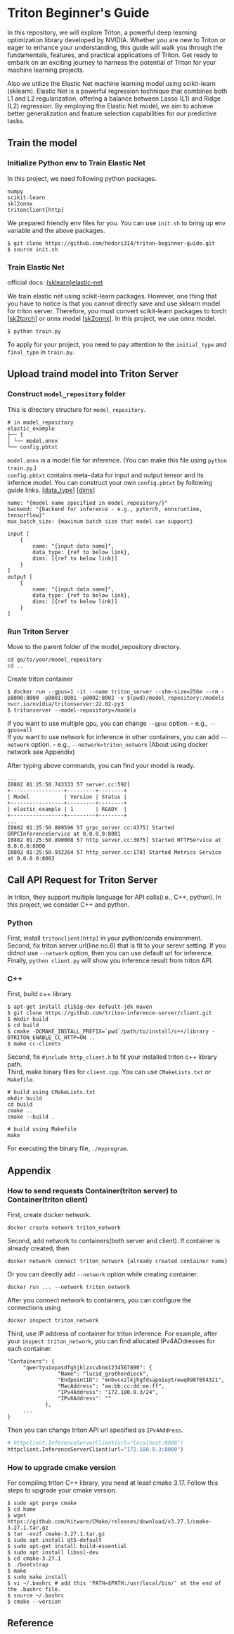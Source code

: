 # Triton Beginner's Guide
In this repository, we will explore Triton, a powerful deep learning optimization library developed by NVIDIA. 
Whether you are new to Triton or eager to enhance your understanding, this guide will walk you through the fundamentals, features, and practical applications of Triton. 
Get ready to embark on an exciting journey to harness the potential of Triton for your machine learning projects.  

Also we utilize the Elastic Net machine learning model using scikit-learn (sklearn). 
Elastic Net is a powerful regression technique that combines both L1 and L2 regularization, offering a balance between Lasso (L1) and Ridge (L2) regression. 
By employing the Elastic Net model, we aim to achieve better generalization and feature selection capabilities for our predictive tasks.

## Train the model
### Initialize Python env to Train Elastic Net
In this project, we need following python packages.
```
numpy
scikit-learn 
skl2onnx
tritonclient[http]
```

We prepared friendly env files for you. You can use `init.sh` to bring up env variable and the above packages.
```
$ git clone https://github.com/hodori314/triton-beginner-guide.git
$ source init.sh
```

### Train Elastic Net
official docs: [(sklearn)elastic-net](https://scikit-learn.org/stable/modules/generated/sklearn.linear_model.ElasticNet.html)

We train elastic net using scikit-learn packages. However, one thing that you have to notice is that you cannot directly save and use sklearn model for triton server.
Therefore, you must convert scikit-learn packages to torch [[sk2torch](https://github.com/unixpickle/sk2torch/)] or onnx model [[sk2onnx](https://github.com/onnx/sklearn-onnx)].
In this project, we use onnx model.

```
$ python train.py
```

To apply for your project, you need to pay attention to the `initial_type` and `final_type` in `train.py`.

## Upload traind model into Triton Server

### Construct `model_repository` folder

This is directory structure for `model_repository`.
```
# in model_repository 
elastic_example 
├── 1 
│ └── model.onnx 
└── config.pbtxt
```

`model.onnx` is a model file for inference. (You can make this file using `python train.py`.)  
`config.pbtxt` contains meta-data for input and output tensor and its infernce model. You can construct your own `config.pbtxt` by following guide links. [[data_type](https://docs.nvidia.com/deeplearning/triton-inference-server/user-guide/docs/user_guide/model_configuration.html#datatypes)] [[dims](https://docs.nvidia.com/deeplearning/triton-inference-server/user-guide/docs/user_guide/model_configuration.html#shape-tensors)]

```
name: "{model name specified in model_repository/}"
backend: "{backend for inference - e.g., pytorch, onnxruntime, tensorflow}"
max_batch_size: {maxinum batch size that model can support}

input [
    {
        name: "{input data name}",
        data_type: {ref to below link},
        dims: [{ref to below link}]
    }
]
output [
    {
        name: "{input data name}",
        data_type: {ref to below link},
        dims: [{ref to below link}]
    }
]
```

### Run Triton Server

Move to the parent folder of the model_repository directory.
```
cd go/to/your/model_repository
cd ..
```  

Create triton container
```
$ docker run --gpus=1 -it --name triton_server --shm-size=256m --rm -p8000:8000 -p8001:8001 -p8002:8002 -v $(pwd)/model_repository:/models nvcr.io/nvidia/tritonserver:22.02-py3
$ tritonserver --model-repository=/models
```

If you want to use multiple gpu, you can change `--gpus` option. - e.g., `--gpus=all`  
If you want to use network for inference in other containers, you can add `--network` option. - e.g., `--network=triton_network` (About using docker network see Appendix)

After typing above commands, you can find your model is ready.
```
...
I0802 01:25:50.743333 57 server.cc:592] 
+-----------------+---------+--------+
| Model           | Version | Status |
+-----------------+---------+--------+
| elastic_example | 1       | READY  |
+-----------------+---------+--------+
...
I0802 01:25:50.889596 57 grpc_server.cc:4375] Started GRPCInferenceService at 0.0.0.0:8001
I0802 01:25:50.890008 57 http_server.cc:3075] Started HTTPService at 0.0.0.0:8000
I0802 01:25:50.932264 57 http_server.cc:178] Started Metrics Service at 0.0.0.0:8002

```

## Call API Request for Triton Server
In triton, they support multiple language for API calls(i.e., C++, python). In this project, we consider C++ and python.

### Python
First, install `tritonclient[http]` in your python/conda environment.  
Second, fix triton server url(line no.6) that is fit to your serevr setting.
If you didnot use `--network` option, then you can use default url for inference.  
Finally, `python client.py` will show you inference result from triton API.  


### C++
First, build c++ library.
```
$ apt-get install zlib1g-dev default-jdk maven
$ git clone https://github.com/triton-inference-server/client.git
$ mkdir build
$ cd build
$ cmake -DCMAKE_INSTALL_PREFIX=`pwd`/path/to/install/c++/library -DTRITON_ENABLE_CC_HTTP=ON ..
$ make cc-clients
```

Second, fix `#include http_client.h` to fit your installed triton c++ library path.  
Third, make binary files for `client.cpp`. You can use `CMakeLists.txt` or `Makefile`.
```
# build using CMakeLists.txt
mkdir build
cd build
cmake ..
cmake --build .
```

```
# build using Makefile
make
```
For executing the binary file, `./myprogram`.


## Appendix
### How to send requests Container(triton server) to Container(triton client)
First, create docker network.
```
docker create network triton_network
```

Second, add network to containers(both server and client).
If container is already created, then
```
docker network connect triton_network {already created container name}
```

Or you can directly add `--network` option while creating container.
```
docker run ... --network triton_network
```

After you connect network to containers, you can configure the connections using 
```
docker inspect triton_network 
```

Third, use IP address of container for triton inference.
For example, after your `inspect triton_network`, you can find allocated IPv4ADdresses for each container.
```
"Containers": {
     "qwertyuiopasdfghjklzxcvbnm1234567890": {
                "Name": "lucid_grothendieck",
                "EndpointID": "mnbvcxzlkjhgfdsapoiuytrewq0987654321",
                "MacAddress": "aa:bb:cc:dd:ee:ff",
                "IPv4Address": "172.180.9.3/24",
                "IPv6Address": ""
            },
     ...
}
```

Then you can change triton API url specified as `IPv4Address`.
```python
# httpclient.InferenceServerClient(url="localhost:8000")
httpclient.InferenceServerClient(url="172.180.9.3:8000")
```

### How to upgrade cmake version
For compiling triton C++ library, you need at least cmake 3.17.
Follow this steps to upgrade your cmake version.
```
$ sudo apt purge cmake
$ cd home
$ wget https://github.com/Kitware/CMake/releases/download/v3.27.1/cmake-3.27.1.tar.gz
$ tar -xvzf cmake-3.27.1.tar.gz
$ sudo apt install qt5-default
$ sudo apt-get install build-essential
$ sudo apt install libssl-dev
$ cd cmake-3.27.1
$ ./bootstrap
$ make
$ sudo make install
$ vi ~/.bashrc # add this 'PATH=$PATH:/usr/local/bin/' at the end of the .bashrc file.
$ source ~/.bashrc
$ cmake --version
```

## Reference
